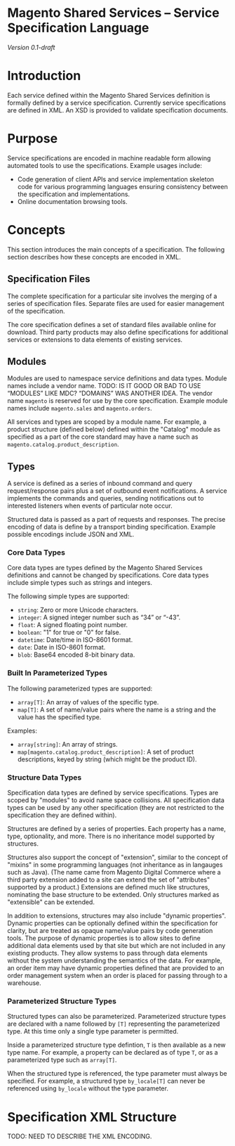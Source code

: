 Magento Shared Services – Service Specification Language
========================================================
*Version 0.1-draft*

# Introduction

Each service defined within the Magento Shared Services definition is formally defined by a service specification. Currently service specifications are defined in XML. An XSD is provided to validate specification documents.

# Purpose

Service specifications are encoded in machine readable form allowing automated tools to use the specifications. Example usages include:

- Code generation of client APIs and service implementation skeleton code for various programming languages ensuring consistency between the specification and implementations.
- Online documentation browsing tools.

# Concepts

This section introduces the main concepts of a specification. The following section describes how these concepts are encoded in XML.

## Specification Files

The complete specification for a particular site involves the merging of a series of specification files. Separate files are used for easier management of the specification.

The core specification defines a set of standard files available online for download. Third party products may also define specifications for additional services or extensions to data elements of existing services.

## Modules

Modules are used to namespace service definitions and data types. Module names include a vendor name. TODO: IS IT GOOD OR BAD TO USE “MODULES” LIKE MDC? “DOMAINS” WAS ANOTHER IDEA.  The vendor name `magento` is reserved for use by the core specification. Example module names include `magento.sales` and `magento.orders`.

All services and types are scoped by a module name. For example, a product structure (defined below) defined within the "Catalog" module as specified as a part of the core standard may have a name such as `magento.catalog.product_description`.

## Types

A service is defined as a series of inbound command and query request/response pairs plus a set of outbound event notifications. A service implements the commands and queries, sending notifications out to interested listeners when events of particular note occur.

Structured data is passed as a part of requests and responses. The precise encoding of data is define by a transport binding specification. Example possible encodings include JSON and XML.

### Core Data Types

Core data types are types defined by the Magento Shared Services definitions and cannot be changed by specifications. Core data types include simple types such as strings and integers.

The following simple types are supported:

- `string`: Zero or more Unicode characters.
- `integer`: A signed integer number such as “34” or “-43”.
- `float`: A signed floating point number.
- `boolean`: "1" for true or "0" for false.
- `datetime`: Date/time in ISO-8601 format.
- `date`: Date in ISO-8601 format.
- `blob`: Base64 encoded 8-bit binary data.

### Built In Parameterized Types

The following parameterized types are supported:

- `array[T]`: An array of values of the specific type.
- `map[T]`: A set of name/value pairs where the name is a string and the value has the specified type.

Examples:

- `array[string]`: An array of strings.
- `map[magento.catalog.product_description]`: A set of product descriptions, keyed by string (which might be the product ID).

### Structure Data Types

Specification data types are defined by service specifications. Types are scoped by "modules" to avoid name space collisions. All specification data types can be used by any other specification (they are not restricted to the specification they are defined within).

Structures are defined by a series of properties. Each property has a name, type, optionality, and more. There is no inheritance model supported by structures.

Structures also support the concept of "extension", similar to the concept of "mixins" in some programming languages (not inheritance as in langauges such as Java). (The name came from Magento Digital Commerce where a third party extension added to a site can extend the set of "attributes" supported by a product.) Extensions are defined much like structures, nominating the base structure to be extended. Only structures marked as "extensible" can be extended.

In addition to extensions, structures may also include "dynamic properties". Dynamic properties can be optionally defined within the specification for clarity, but are treated as opaque name/value pairs by code generation tools. The purpose of dynamic properties is to allow sites to define additional data elements used by that site but which are not included in any existing products. They allow systems to pass through data elements without the system understanding the semantics of the data. For example, an order item may have dynamic properties defined that are provided to an order management system when an order is placed for passing through to a warehouse.

### Parameterized Structure Types

Structured types can also be parameterized. Parameterized structure types are declared with a name followed by `[T]` representing the parameterized type. At this time only a single type parameter is permitted.

Inside a parameterized structure type defintion, `T` is then available as a new type name. For example, a property can be declared as of type `T`, or as a parameterized type such as `array[T]`.

When the structured type is referenced, the type parameter must always be specified. For example, a structured type `by_locale[T]` can never be referenced using `by_locale` without the type parameter.

# Specification XML Structure

TODO: NEED TO DESCRIBE THE XML ENCODING.

